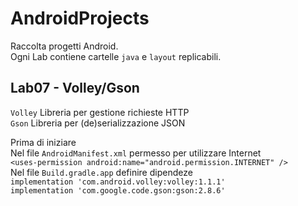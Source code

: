 # AndroidProjects
Raccolta progetti Android.  
Ogni Lab contiene cartelle `java` e `layout` replicabili.  
  


## Lab07 - Volley/Gson 
`Volley` Libreria per gestione richieste HTTP  
`Gson` Libreria per (de)serializzazione JSON  

Prima di iniziare     
Nel file `AndroidManifest.xml` permesso per utilizzare Internet  
`<uses-permission android:name="android.permission.INTERNET" />`  
Nel file `Build.gradle.app` definire dipendeze   
`implementation 'com.android.volley:volley:1.1.1'`  
`implementation 'com.google.code.gson:gson:2.8.6'`  

